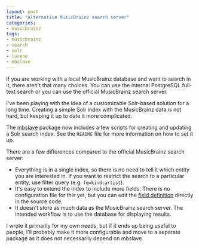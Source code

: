 ```yaml
---
layout: post
title: "Alternative MusicBrainz search server"
categories:
- musicbrainz
tags:
- musicbrainz
- search
- solr
- lucene
- mbslave
---
```


If you are working with a local MusicBrainz database and want to search in it,
there aren't that many choices. You can use the internal PostgreSQL full-text
search or you can use the official MusicBrainz search server.

I've been playing with the idea of a customizable Solr-based solution for a
long time. Creating a simple Solr index with the MusicBrainz data is not
hard, but keeping it up to date it more complicated. 

The [mbslave] package now includes a few scripts for creating and
updating a Solr search index. See the `README` file for more information on
how to set it up.

There are a few differences compared to the official MusicBrainz search server:

 - Everything is in a single index, so there is no need to tell it which entity you are interested in.
   If you want to restrict the search to a particular entity, use filter query (e.g. `fq=kind:artist`).
 - It's easy to extend the index to include more fields. There is no configuration file for this yet, but you can edit the [field definition] directly in the source code.
 - It doesn't store as much data as the MusicBrainz search server. The intended workflow is to use the database for displaying results.

I wrote it primarily for my own needs, but if it ends up being useful to people, I'll probably make it more configurable and move to a separate package as it does not necessarily depend on mbslave.

[mbslave]: https://github.com/lalinsky/mbslave
[field definition]: https://github.com/lalinsky/mbslave/blob/master/mbslave/search.py#L61

